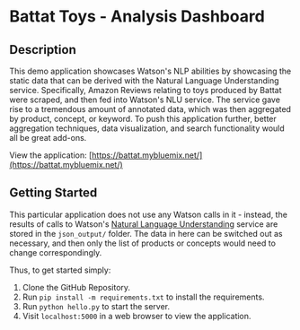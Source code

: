# Battat Toys - Analysis Dashboard

## Description
This demo application showcases Watson's NLP abilities by showcasing the static data that can be derived with the Natural Language Understanding service. Specifically, Amazon Reviews relating to toys produced by Battat were scraped, and then fed into Watson's NLU service. The service gave rise to a tremendous amount of annotated data, which was then aggregated by product, concept, or keyword. To push this application further, better aggregation techniques, data visualization, and search functionality would all be great add-ons.

View the application: [https://battat.mybluemix.net/](https://battat.mybluemix.net/)

## Getting Started
This particular application does not use any Watson calls in it - instead, the results of calls to Watson's [Natural Language Understanding](https://www.ibm.com/watson/services/natural-language-understanding/) service are stored in the ```json_output/``` folder. The data in here can be switched out as necessary, and then only the list of products or concepts would need to change correspondingly. 

Thus, to get started simply:

1. Clone the GitHub Repository.
2. Run `pip install -m requirements.txt` to install the requirements.
3. Run `python hello.py` to start the server.
4. Visit `localhost:5000` in a web browser to view the application.